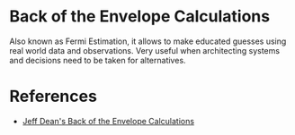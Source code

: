 # Back of the Envelope Calculations
Also known as Fermi Estimation, it allows to make educated guesses using real world data and observations. Very useful when architecting systems and decisions need to be taken for alternatives.

# References
- [Jeff Dean's Back of the Envelope Calculations](http://highscalability.com/blog/2011/1/26/google-pro-tip-use-back-of-the-envelope-calculations-to-choo.html)